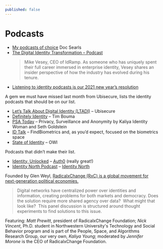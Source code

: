 ```yaml
---
published: false
---
```


# Podcasts

* [My podcasts of choice](https://blogs.harvard.edu/doc/2021/05/04/podcasts/) Doc Searls
* [The Digital Identity Transformation – Podcast](https://idramp.com/the-digital-identity-transformation-podcast/)
  > Mike Vesey, CEO of IdRamp. As someone who has uniquely spent their full career immersed in enterprise identity, Vesey shares an insider perspective of how the industry has evolved during his tenure.
* [Listening to identity podcasts is our 2021 new year’s resolution](https://www.ubisecure.com/education/why-listen-to-identity-podcasts/)

A gem we must have missed last month from Ubisecure, lists the identity podcasts that should be on our list.

- [Let’s Talk About Digital Identity (LTADI)](https://www.ubisecure.com/lets-talk-about-digital-identity-podcast/) – Ubisecure
- [Definitely Identity](https://podcasts.apple.com/ca/podcast/definitely-identity/id1496565155) – Tim Bouma
- [PSA Today](https://open.spotify.com/show/0lkmZrdHMIJrkIEqT13SJQ) – Privacy, Surveillance and Anonymity by Kaliya Identity Woman and Seth Goldstein
- [ID Talk](https://findbiometrics.com/topics/id-talk-podcast/) – FindBiometrics and, as you’d expect, focused on the biometrics space
- [State of Identity](https://oneworldidentity.com/podcast-main/) – OWI

Podcasts that didn’t make their list.

- [Identity, Unlocked](http://identityunlocked.auth0.com/) – [Auth0](https://auth0.com/) (really great!)
- [Identity North Podcast](https://podcasts.apple.com/ca/podcast/identity-north-podcast/id1450122415) – [Identity North](https://www.identitynorth.ca/)

Founded by Glen Weyl, [RadicalxChange (RxC) is a global movement for next-generation political economies.](https://www.radicalxchange.org/about/)
  > Digital networks have centralized power over identities and information, creating problems for both markets and democracy. Does the solution require more shared agency over data?  What might that look like?  This panel discussion is structured around thought experiments to find solutions to this issue.

Featuring: *Matt Prewitt*, president of RadicalxChange Foundation; *Nick Vincent*, Ph.D. student in Northwestern University's Technology and Social Behavior program and is part of the People, Space, and Algorithms Research Group, our very own, *Kaliya Young*; moderated by *Jennifer Morone* is the CEO of RadicalxChange Foundation.

